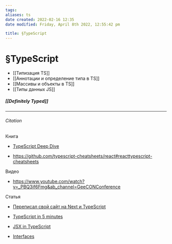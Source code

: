 ```yaml
---
tags: 
aliases: ts
date created: 2022-02-16 12:35
date modified: Friday, April 8th 2022, 12:55:42 pm

title: §TypeScript
---
```


# §TypeScript

- [[Типизация TS]]
- [[Аннотации и определение типа в TS]]
- [[Массивы и объекты в TS]]
- [[Типы данных JS]]

##### [[Definitely Typed]]

---

###### Citation

Книга

- [TypeScript Deep Dive ](https://basarat.gitbook.io/typescript/)

- https://github.com/typescript-cheatsheets/react#reacttypescript-cheatsheets

Видео

- https://www.youtube.com/watch?v=_PBQ3if6Fmg&ab_channel=GeeCONConference

Статья

- [Переписал свой сайт на Next и TypeScript](https://bespoyasov.ru/blog/tzlvt-upgrade/)

- [TypeScript in 5 minutes](https://www.typescriptlang.org/docs/handbook/typescript-in-5-minutes.html)
- [JSX in TypeScript](https://www.typescriptlang.org/docs/handbook/jsx.html)
- [Interfaces](https://www.typescriptlang.org/docs/handbook/interfaces.html)
